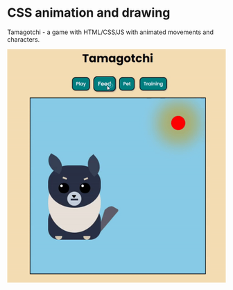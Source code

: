 # CSS animation and drawing

Tamagotchi - a game with HTML/CSS/JS with animated movements and characters.


![Feed](1.gif)
